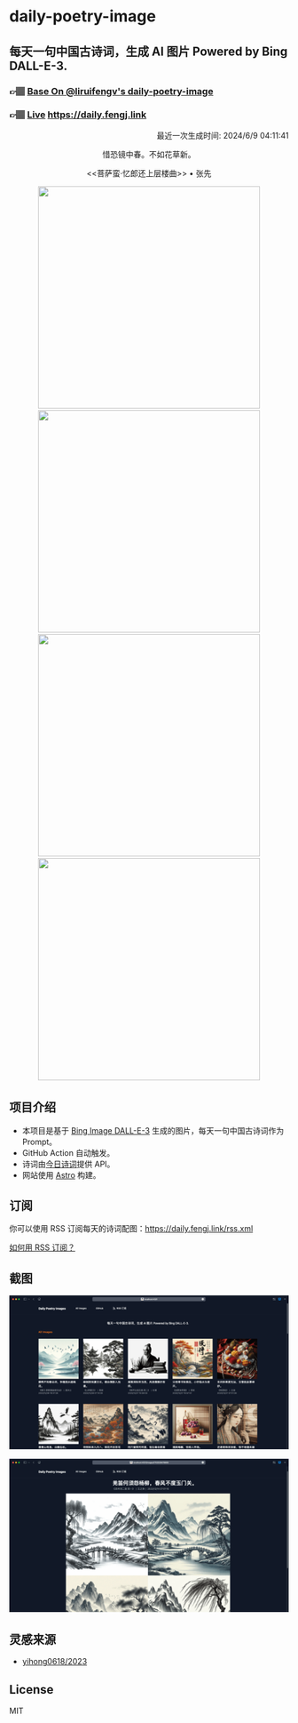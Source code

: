 
# daily-poetry-image

## 每天一句中国古诗词，生成 AI 图片 Powered by Bing DALL-E-3.

### 👉🏽 [Base On @liruifengv's daily-poetry-image](https://github.com/liruifengv/daily-poetry-image)

### 👉🏽 [Live](https://daily.fengj.link) https://daily.fengj.link

<p align="right">
  最近一次生成时间: 2024/6/9 04:11:41
</p>
<p align="center">
惜恐镜中春。不如花草新。
</p>
<p align="center">
<<菩萨蛮·忆郎还上层楼曲>> • 张先
</p>
<p align="center">
<img src="https://tse1.mm.bing.net/th/id/OIG4.XwVRy7MIdhimEVGoMyBw" height="400" width="400" />
<img src="https://tse3.mm.bing.net/th/id/OIG4.ndjKayF0llNpPz.vZJIA" height="400" width="400" />
<img src="https://tse3.mm.bing.net/th/id/OIG4.h66ppvV6OUouyNnoMF64" height="400" width="400" />
<img src="https://tse1.mm.bing.net/th/id/OIG4.hpOHRFFSUPuxe4BzvRJ." height="400" width="400" />
</p>

## 项目介绍

-   本项目是基于 [Bing Image DALL-E-3](https://www.bing.com/images/create) 生成的图片，每天一句中国古诗词作为 Prompt。
-   GitHub Action 自动触发。
-   诗词由[今日诗词](https://www.jinrishici.com/)提供 API。
-   网站使用 [Astro](https://astro.build) 构建。

## 订阅

你可以使用 RSS 订阅每天的诗词配图：https://daily.fengj.link/rss.xml

[如何用 RSS 订阅？](https://zhuanlan.zhihu.com/p/55026716)

## 截图

![图片列表](./screenshots/Snipaste_2023-12-28_21-00-26.png)

![图片详情](./screenshots/Snipaste_2023-12-28_21-00-53.png)

## 灵感来源

-   [yihong0618/2023](https://github.com/yihong0618/2023)

## License

MIT
